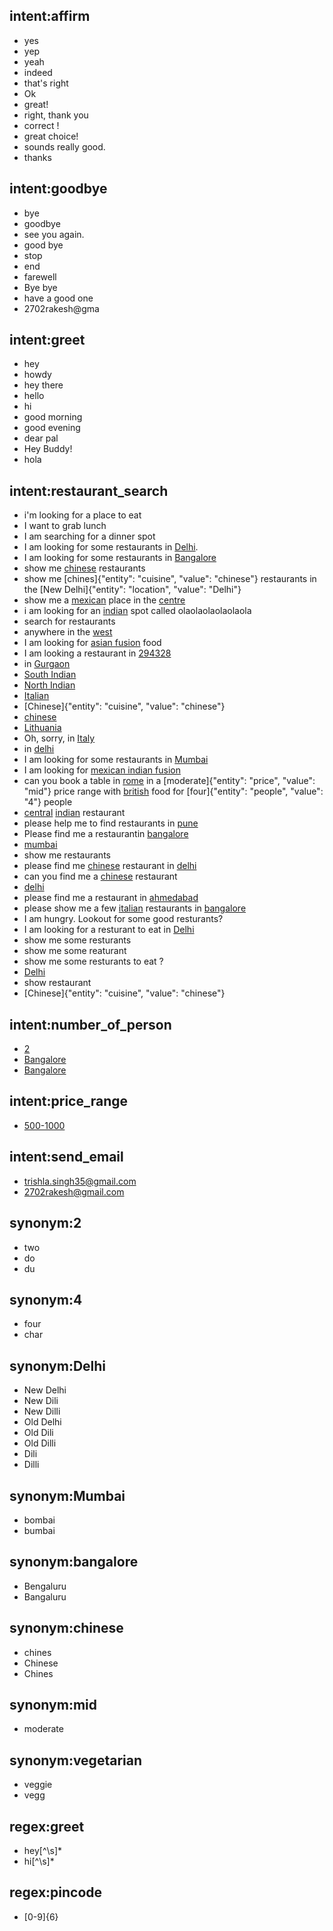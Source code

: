 ## intent:affirm
- yes
- yep
- yeah
- indeed
- that's right
- Ok
- great!
- right, thank you
- correct !
- great choice!
- sounds really good.
- thanks

## intent:goodbye
- bye
- goodbye
- see you again.
- good bye
- stop
- end
- farewell
- Bye bye
- have a good one
- 2702rakesh@gma

## intent:greet
- hey
- howdy
- hey there
- hello
- hi
- good morning
- good evening
- dear pal
- Hey Buddy!
- hola

## intent:restaurant_search
- i'm looking for a place to eat
- I want to grab lunch
- I am searching for a dinner spot
- I am looking for some restaurants in [Delhi](location).
- I am looking for some restaurants in [Bangalore](location)
- show me [chinese](cuisine) restaurants
- show me [chines]{"entity": "cuisine", "value": "chinese"} restaurants in the [New Delhi]{"entity": "location", "value": "Delhi"}
- show me a [mexican](cuisine) place in the [centre](location)
- i am looking for an [indian](cuisine) spot called olaolaolaolaolaola
- search for restaurants
- anywhere in the [west](location)
- I am looking for [asian fusion](cuisine) food
- I am looking a restaurant in [294328](location)
- in [Gurgaon](location)
- [South Indian](cuisine)
- [North Indian](cuisine)
- [Italian](cuisine)
- [Chinese]{"entity": "cuisine", "value": "chinese"}
- [chinese](cuisine)
- [Lithuania](location)
- Oh, sorry, in [Italy](location)
- in [delhi](location)
- I am looking for some restaurants in [Mumbai](location)
- I am looking for [mexican indian fusion](cuisine)
- can you book a table in [rome](location) in a [moderate]{"entity": "price", "value": "mid"} price range with [british](cuisine) food for [four]{"entity": "people", "value": "4"} people
- [central](location) [indian](cuisine) restaurant
- please help me to find restaurants in [pune](location)
- Please find me a restaurantin [bangalore](location)
- [mumbai](location)
- show me restaurants
- please find me [chinese](cuisine) restaurant in [delhi](location)
- can you find me a [chinese](cuisine) restaurant
- [delhi](location)
- please find me a restaurant in [ahmedabad](location)
- please show me a few [italian](cuisine) restaurants in [bangalore](location)
- I am hungry. Lookout for some good resturants?
- I am looking for a resturant to eat in [Delhi](location)
- show me some resturants
- show me some reaturant
- show me some resturants to eat ?
- [Delhi](location)
- show restaurant
- [Chinese]{"entity": "cuisine", "value": "chinese"}

## intent:number_of_person
- [2](people)
- [Bangalore](location)
- [Bangalore](location)

## intent:price_range
- [500-1000](price)

## intent:send_email
- [trishla.singh35@gmail.com](email)
- 2702rakesh@gmail.com

## synonym:2
- two
- do
- du

## synonym:4
- four
- char

## synonym:Delhi
- New Delhi
- New Dili
- New Dilli
- Old Delhi
- Old Dili
- Old Dilli
- Dili
- Dilli

## synonym:Mumbai
- bombai
- bumbai

## synonym:bangalore
- Bengaluru
- Bangaluru

## synonym:chinese
- chines
- Chinese
- Chines

## synonym:mid
- moderate

## synonym:vegetarian
- veggie
- vegg

## regex:greet
- hey[^\s]*
- hi[^\s]*

## regex:pincode
- [0-9]{6}
